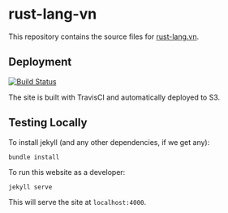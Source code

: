 # rust-lang-vn
This repository contains the source files for [rust-lang.vn](https://rust-lang.vn).

## Deployment

[![Build Status](https://travis-ci.org/rust-vietnam/rust-lang-vn.svg?branch=master)](https://travis-ci.org/rust-vietnam/rust-lang-vn)

The site is built with TravisCI and automatically deployed to S3.

## Testing Locally

To install jekyll (and any other dependencies, if we get any):

```
bundle install
```

To run this website as a developer:

```
jekyll serve
```

This will serve the site at `localhost:4000`.
